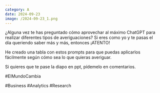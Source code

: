 ```yaml
--- 
category: A 
date: 2024-09-23 
image: /2024-09-23_1.png 
--- 
```


¿Alguna vez te has preguntado cómo aprovechar al máximo ChatGPT para realizar diferentes tipos de averiguaciones? Si eres como yo y te pasas el día queriendo saber más y más, entonces ¡ATENTO! 

He creado una tabla con estos prompts para que puedas aplicarlos fácilmente según cómo sea lo que quieras averiguar. 

Si quieres que te pase la diapo en ppt, pídemelo en comentarios. 

#ElMundoCambia

#Business #Analytics #Research